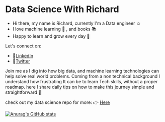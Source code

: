 
# Data Science With Richard

- Hi there, my name is Richard, currently I'm a Data engineer :relaxed:
- I love machine learning :robot: , and books :books:
- Happy to  learn and grow every day :seedling:

Let's connect on:
- 🔗[LinkedIn](https://www.linkedin.com/in/richard-sarpong-b911011a4/)
- 🔗[Twitter](https://twitter.com/richardjnsa)

Join me as I dig into how big data, and machine learning technologies can help solve real world problems. Coming from a non technical background I understand how frustrating It can be to learn Tech skills, without a proper roadmap. here I share daily tips on how to make this journey simple and straightforward  :pencil:

check out my data science repo for more: :point_right:   [Here](https://github.com/Richard-Jrn/dataScience)


[![Anurag's GitHub stats](https://github-readme-stats.vercel.app/api?username=Richard-jrn)](https://github.com/anuraghazra/github-readme-stats)

